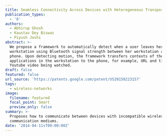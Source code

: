 ```yaml
---
title: Seamless Connectivity Across Devices with Heterogeneous Transports
publication_types:
  - '8'
authors:
  - Abhirup Ghosh
  - Kaustav Dey Biswas
  - Piyush Joshi
abstract: >-
  We propose a framework to automatically detect when a user leaves her
  workstation using Bluetooth signal strength between her workstation and the
  phone. Upon detecting motion, the framework transfers contexts of the active
  applications in the workstation to the phone, for example, URL and timing of a
  Youtube video being watched.
draft: false
featured: false
url_source: 'https://patents.google.com/patent/US20150223157'
tags:
  - wireless-networks
image:
  filename: featured
  focal_point: Smart
  preview_only: false
summary: >-
  Proposes how to communicate between devices with incompatible wireless
  communication mediums.
date: '2014-04-11sT00:00:00Z'
---
```

